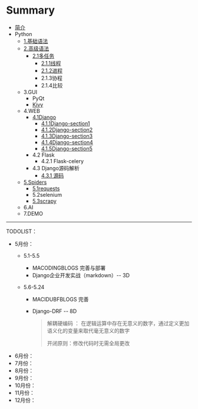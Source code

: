 # Summary

* [简介](README.md)
* Python
    * [1.基础语法](Python/基础语法/basis.md)
    * [2.高级语法](Python/高级语法/advanced.md)
        * [2.1多任务](Python/高级语法/多任务/introduction.md)
            * [2.1.1线程](Python/高级语法/多任务/线程/thread.md)
            * [2.1.2进程](Python\高级语法\多任务\进程\process.md)
            * 2.1.3协程
            * 2.1.4比较
    * 3.GUI
        * PyQt
        * [Kivy](Python/GUI/Kivy/Kivy.md)
    * 4.WEB
        * [4.1Django](Python/WEB/Django/Django.md)
          * [4.1.1Django-section1](Python/WEB/Django/Django-section1.md)
          * [4.1.2Django-section2](Python/WEB/Django/Django-section2.md)
          * [4.1.3Django-section3](Python/WEB/Django/Django-section3.md)
          * [4.1.4Django-section4](Python/WEB/Django/Django-section4.md)
          * [4.1.5Django-section5](Python/WEB/Django/Django-section.md)
        * 4.2 Flask
          * 4.2.1 Flask-celery
        * 4.3 Django源码解析
          * [4.3.1 源码](Python/WEB/Django源码解析/section1.md)
    * [5.Spiders](Python/爬虫/introduction.md)
        * [5.1requests](Python/爬虫/request.md)
        * 5.2selenium
        * [5.3scrapy](Python\爬虫\scrapy.md)
    * 6.AI
    * 7.DEMO

------

TODOLIST：

* 5月份：
  * 5.1-5.5
    * MACODINGBLOGS 完善与部署
    * Django企业开发实战（markdown）-- 3D
  * 5.6-5.24
    
    * MACIDUBFBLOGS 完善
    
    * Django-DRF -- 8D
    
      > 解耦硬编码 ： 在逻辑运算中存在无意义的数字，通过定义更加语义化的变量来取代毫无意义的数字
      >
      > 开闭原则：修改代码时无需全局更改
* 6月份：
* 7月份：
* 8月份：
* 9月份：
* 10月份：
* 11月份：
* 12月份：